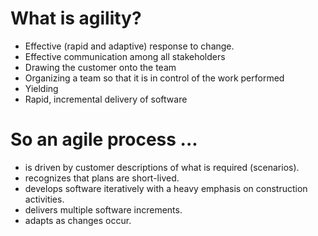 # What is agility?
- Effective (rapid and adaptive) response to change.
- Effective communication among all stakeholders
- Drawing the customer onto the team
- Organizing a team so that it is in control of the work performed
- Yielding 
- Rapid, incremental delivery of software

# So an agile process ...
- is driven by customer descriptions of what is required (scenarios).
- recognizes that plans are short-lived.
- develops software iteratively with a heavy emphasis on construction activities.
- delivers multiple software increments.
- adapts as changes occur.